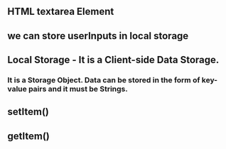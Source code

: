 ## HTML textarea Element 
## we can store userInputs in local storage
## Local Storage - It is a Client-side Data Storage.
### It is a Storage Object. Data can be stored in the form of key-value pairs and it must be Strings.
## setItem()
## getItem()